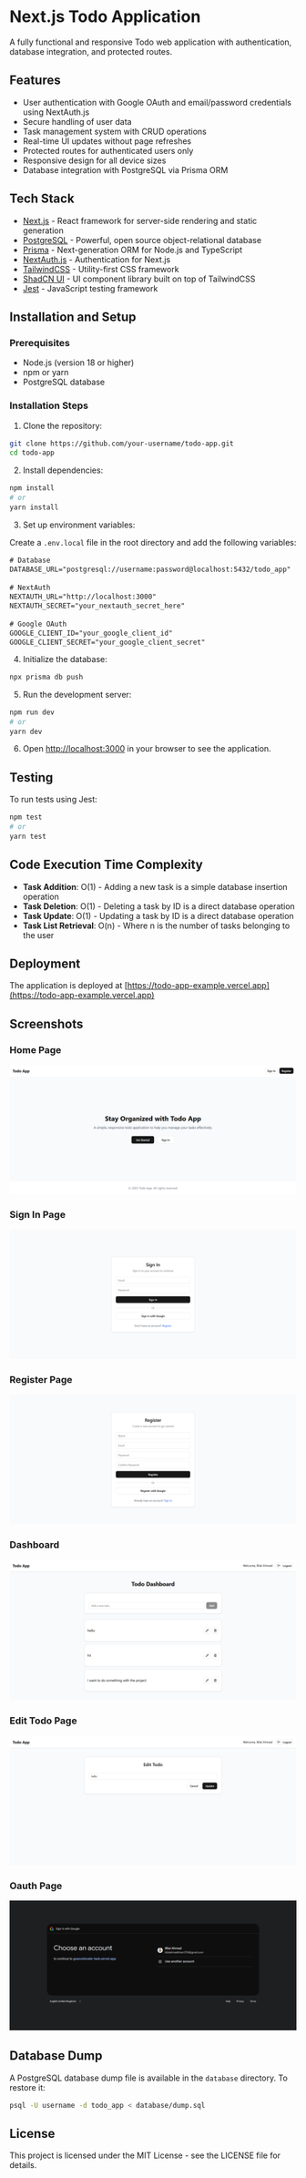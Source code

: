 # Next.js Todo Application

A fully functional and responsive Todo web application with authentication, database integration, and protected routes.

## Features

- User authentication with Google OAuth and email/password credentials using NextAuth.js
- Secure handling of user data
- Task management system with CRUD operations
- Real-time UI updates without page refreshes
- Protected routes for authenticated users only
- Responsive design for all device sizes
- Database integration with PostgreSQL via Prisma ORM

## Tech Stack

- [Next.js](https://nextjs.org/) - React framework for server-side rendering and static generation
- [PostgreSQL](https://www.postgresql.org/) - Powerful, open source object-relational database
- [Prisma](https://www.prisma.io/) - Next-generation ORM for Node.js and TypeScript
- [NextAuth.js](https://next-auth.js.org/) - Authentication for Next.js
- [TailwindCSS](https://tailwindcss.com/) - Utility-first CSS framework
- [ShadCN UI](https://ui.shadcn.com/) - UI component library built on top of TailwindCSS
- [Jest](https://jestjs.io/) - JavaScript testing framework

## Installation and Setup

### Prerequisites

- Node.js (version 18 or higher)
- npm or yarn
- PostgreSQL database

### Installation Steps

1. Clone the repository:

```bash
git clone https://github.com/your-username/todo-app.git
cd todo-app
```

2. Install dependencies:

```bash
npm install
# or
yarn install
```

3. Set up environment variables:

Create a `.env.local` file in the root directory and add the following variables:

```
# Database
DATABASE_URL="postgresql://username:password@localhost:5432/todo_app"

# NextAuth
NEXTAUTH_URL="http://localhost:3000"
NEXTAUTH_SECRET="your_nextauth_secret_here"

# Google OAuth
GOOGLE_CLIENT_ID="your_google_client_id"
GOOGLE_CLIENT_SECRET="your_google_client_secret"
```

4. Initialize the database:

```bash
npx prisma db push
```

5. Run the development server:

```bash
npm run dev
# or
yarn dev
```

6. Open [http://localhost:3000](http://localhost:3000) in your browser to see the application.

## Testing

To run tests using Jest:

```bash
npm test
# or
yarn test
```

## Code Execution Time Complexity

- **Task Addition**: O(1) - Adding a new task is a simple database insertion operation
- **Task Deletion**: O(1) - Deleting a task by ID is a direct database operation
- **Task Update**: O(1) - Updating a task by ID is a direct database operation
- **Task List Retrieval**: O(n) - Where n is the number of tasks belonging to the user

## Deployment

The application is deployed at [https://todo-app-example.vercel.app](https://todo-app-example.vercel.app)

## Screenshots

### Home Page

![Home Page](/public/img/home.png)

### Sign In Page

![Sign In Page](/public/img/signin.png)

### Register Page

![Register Page](/public/img/register.png)

### Dashboard

![Dashboard](/public/img/dashboard.png)

### Edit Todo Page

![Edit Todo Page](/public/img/edit.png)

### Oauth Page

![Edit Todo Page](/public/img/oauth.png)

## Database Dump

A PostgreSQL database dump file is available in the `database` directory. To restore it:

```bash
psql -U username -d todo_app < database/dump.sql
```

## License

This project is licensed under the MIT License - see the LICENSE file for details.
